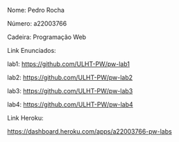 Nome: Pedro Rocha

Número: a22003766

Cadeira: Programação Web

Link Enunciados:

lab1: https://github.com/ULHT-PW/pw-lab1

lab2: https://github.com/ULHT-PW/pw-lab2

lab3: https://github.com/ULHT-PW/pw-lab3

lab4: https://github.com/ULHT-PW/pw-lab4

Link Heroku:

https://dashboard.heroku.com/apps/a22003766-pw-labs

